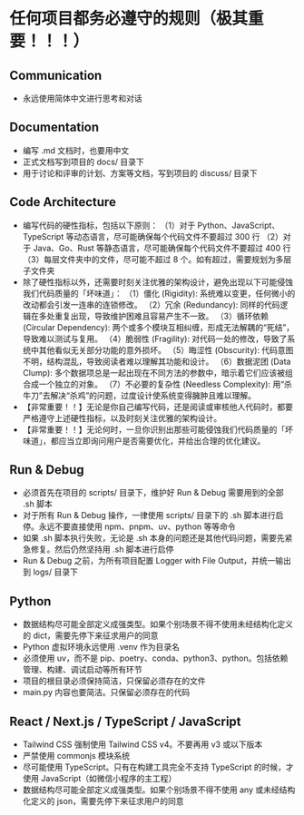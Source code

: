 # 任何项目都务必遵守的规则（极其重要！！！）

## Communication

- 永远使用简体中文进行思考和对话

## Documentation

- 编写 .md 文档时，也要用中文
- 正式文档写到项目的 docs/ 目录下
- 用于讨论和评审的计划、方案等文档，写到项目的 discuss/ 目录下

## Code Architecture

- 编写代码的硬性指标，包括以下原则：
  （1）对于 Python、JavaScript、TypeScript 等动态语言，尽可能确保每个代码文件不要超过 300 行
  （2）对于 Java、Go、Rust 等静态语言，尽可能确保每个代码文件不要超过 400 行
  （3）每层文件夹中的文件，尽可能不超过 8 个。如有超过，需要规划为多层子文件夹
- 除了硬性指标以外，还需要时刻关注优雅的架构设计，避免出现以下可能侵蚀我们代码质量的「坏味道」：
  （1）僵化 (Rigidity): 系统难以变更，任何微小的改动都会引发一连串的连锁修改。
  （2）冗余 (Redundancy): 同样的代码逻辑在多处重复出现，导致维护困难且容易产生不一致。
  （3）循环依赖 (Circular Dependency): 两个或多个模块互相纠缠，形成无法解耦的“死结”，导致难以测试与复用。
  （4）脆弱性 (Fragility): 对代码一处的修改，导致了系统中其他看似无关部分功能的意外损坏。
  （5）晦涩性 (Obscurity): 代码意图不明，结构混乱，导致阅读者难以理解其功能和设计。
  （6）数据泥团 (Data Clump): 多个数据项总是一起出现在不同方法的参数中，暗示着它们应该被组合成一个独立的对象。
  （7）不必要的复杂性 (Needless Complexity): 用“杀牛刀”去解决“杀鸡”的问题，过度设计使系统变得臃肿且难以理解。
- 【非常重要！！】无论是你自己编写代码，还是阅读或审核他人代码时，都要严格遵守上述硬性指标，以及时刻关注优雅的架构设计。
- 【非常重要！！】无论何时，一旦你识别出那些可能侵蚀我们代码质量的「坏味道」，都应当立即询问用户是否需要优化，并给出合理的优化建议。


## Run & Debug

- 必须首先在项目的 scripts/ 目录下，维护好 Run & Debug 需要用到的全部 .sh 脚本
- 对于所有 Run & Debug 操作，一律使用 scripts/ 目录下的 .sh 脚本进行启停。永远不要直接使用 npm、pnpm、uv、python 等等命令
- 如果 .sh 脚本执行失败，无论是 .sh 本身的问题还是其他代码问题，需要先紧急修复。然后仍然坚持用 .sh 脚本进行启停
- Run & Debug 之前，为所有项目配置 Logger with File Output，并统一输出到 logs/ 目录下

## Python

- 数据结构尽可能全部定义成强类型。如果个别场景不得不使用未经结构化定义的 dict，需要先停下来征求用户的同意
- Python 虚拟环境永远使用 .venv 作为目录名
- 必须使用 uv，而不是 pip、poetry、conda、python3、python。包括依赖管理、构建、调试启动等所有环节
- 项目的根目录必须保持简洁，只保留必须存在的文件
- main.py 内容也要简洁。只保留必须存在的代码

## React / Next.js / TypeScript / JavaScript
- Tailwind CSS 强制使用 Tailwind CSS v4。不要再用 v3 或以下版本
- 严禁使用 commonjs 模块系统
- 尽可能使用 TypeScript。只有在构建工具完全不支持 TypeScript 的时候，才使用 JavaScript（如微信小程序的主工程）
- 数据结构尽可能全部定义成强类型。如果个别场景不得不使用 any 或未经结构化定义的 json，需要先停下来征求用户的同意